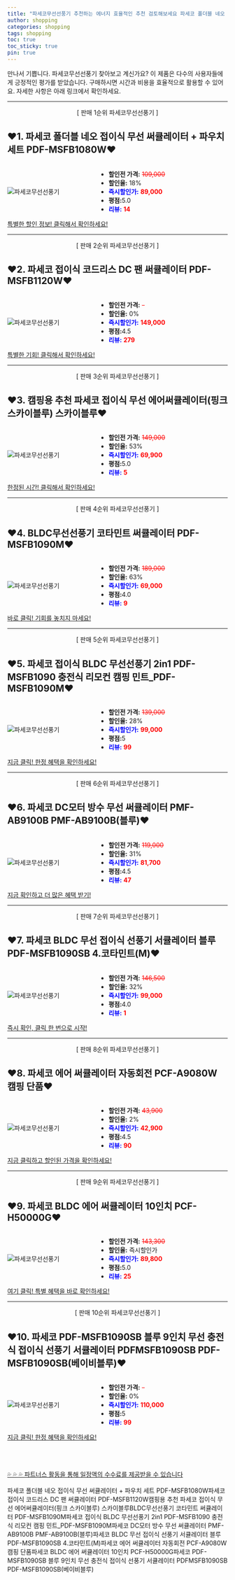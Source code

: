 ```yaml
---
title: "파세코무선선풍기 추천하는 에너지 효율적인 추천 검토해보세요 파세코 폴더블 네오 접이식 무선"
author: shopping
categories: shopping
tags: shopping
toc: true
toc_sticky: true
pin: true
---
```

만나서 기쁩니다. 파세코무선선풍기 찾아보고 계신가요? 이 제품은 다수의 사용자들에게 긍정적인 평가를 받았습니다. 구매하시면 시간과 비용을 효율적으로 활용할 수 있어요. 자세한 사항은 아래 링크에서 확인하세요.

---
<p class="toplist" style="margin: 0 auto; display: block; width: fit-content;">[ 판매 1순위 파세코무선선풍기 ]</p>

<h2><strong>❤️1. 파세코 폴더블 네오 접이식 무선 써큘레이터 + 파우치 세트 PDF-MSFB1080W❤️</strong></h2>

<div style="display: flex; align-items: center;">
    <div style="flex: 0.4;">
        <img src="https://thumbnail9.coupangcdn.com/thumbnails/remote/230x230ex/image/retail/images/370129823637313-af9ea843-349c-4940-b0ab-e7571f547fe9.png" alt="파세코무선선풍기" style="max-width: 100%;">
    </div>
    <div style="flex: 0.6; margin-left: 10px;">
        <ul>
            <li><strong>할인전 가격:</strong> <del style="color: red;">109,000</del></li>
            <li><strong>할인율:</strong> 18%</li>
            <li><span style='color:blue'><strong>즉시할인가:</strong></span> <span style='color:red'><strong>89,000</strong></span></li>
            <li><strong>평점:</strong>5.0</li>
            <li><span style='color:blue'><strong>리뷰:</strong></span> <span style='color:red'><strong>14</strong></span></li>
        </ul>
    </div>
</div>
<div class="center">
    <a href="https://William4Davisa.github.io?lptag=AF9450613&subid=githubio&pageKey=8010902269&traceid=V0-153&itemId=22349714877&vendorItemId=89394845737" class="myButton">
        특별한 할인 정보! 클릭해서 확인하세요!
    </a>
</div>


---
<p class="toplist" style="margin: 0 auto; display: block; width: fit-content;">[ 판매 2순위 파세코무선선풍기 ]</p>

<h2><strong>❤️2. 파세코 접이식 코드리스 DC 팬 써큘레이터 PDF-MSFB1120W❤️</strong></h2>

<div style="display: flex; align-items: center;">
    <div style="flex: 0.4;">
        <img src="https://thumbnail10.coupangcdn.com/thumbnails/remote/230x230ex/image/retail/images/971058274709005-6342716e-044d-474a-bd95-6e3938259a8c.jpg" alt="파세코무선선풍기" style="max-width: 100%;">
    </div>
    <div style="flex: 0.6; margin-left: 10px;">
        <ul>
            <li><strong>할인전 가격:</strong> <del style="color: red;">-</del></li>
            <li><strong>할인율:</strong> 0%</li>
            <li><span style='color:blue'><strong>즉시할인가:</strong></span> <span style='color:red'><strong>149,000</strong></span></li>
            <li><strong>평점:</strong>4.5</li>
            <li><span style='color:blue'><strong>리뷰:</strong></span> <span style='color:red'><strong>279</strong></span></li>
        </ul>
    </div>
</div>
<div class="center">
    <a href="https://William4Davisa.github.io?lptag=AF9450613&subid=githubio&pageKey=7167058635&traceid=V0-153&itemId=18048234601&vendorItemId=85202388517" class="myButton">
        특별한 기회! 클릭해서 확인하세요!
    </a>
</div>


---
<p class="toplist" style="margin: 0 auto; display: block; width: fit-content;">[ 판매 3순위 파세코무선선풍기 ]</p>

<h2><strong>❤️3. 캠핑용 추천 파세코 접이식 무선 에어써큘레이터(핑크 스카이블루) 스카이블루❤️</strong></h2>

<div style="display: flex; align-items: center;">
    <div style="flex: 0.4;">
        <img src="https://thumbnail7.coupangcdn.com/thumbnails/remote/230x230ex/image/vendor_inventory/91fd/580bee442d15f00b742654e53c5475bebb69788ad32f1a6667617dfa54c8.jpg" alt="파세코무선선풍기" style="max-width: 100%;">
    </div>
    <div style="flex: 0.6; margin-left: 10px;">
        <ul>
            <li><strong>할인전 가격:</strong> <del style="color: red;">149,000</del></li>
            <li><strong>할인율:</strong> 53%</li>
            <li><span style='color:blue'><strong>즉시할인가:</strong></span> <span style='color:red'><strong>69,900</strong></span></li>
            <li><strong>평점:</strong>5.0</li>
            <li><span style='color:blue'><strong>리뷰:</strong></span> <span style='color:red'><strong>5</strong></span></li>
        </ul>
    </div>
</div>
<div class="center">
    <a href="https://William4Davisa.github.io?lptag=AF9450613&subid=githubio&pageKey=7366901024&traceid=V0-153&itemId=18993537552&vendorItemId=86274576267" class="myButton">
        한정된 시간! 클릭해서 확인하세요!
    </a>
</div>


---
<p class="toplist" style="margin: 0 auto; display: block; width: fit-content;">[ 판매 4순위 파세코무선선풍기 ]</p>

<h2><strong>❤️4. BLDC무선선풍기 코타민트 써큘레이터 PDF-MSFB1090M❤️</strong></h2>

<div style="display: flex; align-items: center;">
    <div style="flex: 0.4;">
        <img src="https://thumbnail6.coupangcdn.com/thumbnails/remote/230x230ex/image/vendor_inventory/dbd2/b3d4bc4c9a782093fca6e3c1f009069d6007cf3f23e55c3fcf179cd1f0f5.jpg" alt="파세코무선선풍기" style="max-width: 100%;">
    </div>
    <div style="flex: 0.6; margin-left: 10px;">
        <ul>
            <li><strong>할인전 가격:</strong> <del style="color: red;">189,000</del></li>
            <li><strong>할인율:</strong> 63%</li>
            <li><span style='color:blue'><strong>즉시할인가:</strong></span> <span style='color:red'><strong>69,000</strong></span></li>
            <li><strong>평점:</strong>4.0</li>
            <li><span style='color:blue'><strong>리뷰:</strong></span> <span style='color:red'><strong>9</strong></span></li>
        </ul>
    </div>
</div>
<div class="center">
    <a href="https://William4Davisa.github.io?lptag=AF9450613&subid=githubio&pageKey=5797527856&traceid=V0-153&itemId=9933089951&vendorItemId=77216333313" class="myButton">
        바로 클릭! 기회를 놓치지 마세요!
    </a>
</div>


---
<p class="toplist" style="margin: 0 auto; display: block; width: fit-content;">[ 판매 5순위 파세코무선선풍기 ]</p>

<h2><strong>❤️5. 파세코 접이식 BLDC 무선선풍기 2in1 PDF-MSFB1090 충전식 리모컨 캠핑 민트_PDF-MSFB1090M❤️</strong></h2>

<div style="display: flex; align-items: center;">
    <div style="flex: 0.4;">
        <img src="https://thumbnail7.coupangcdn.com/thumbnails/remote/230x230ex/image/vendor_inventory/0b21/2467c5855c41cdd1d17509db9f8e1bad2716a681e61932cf6b0badb249cc.jpg" alt="파세코무선선풍기" style="max-width: 100%;">
    </div>
    <div style="flex: 0.6; margin-left: 10px;">
        <ul>
            <li><strong>할인전 가격:</strong> <del style="color: red;">139,000</del></li>
            <li><strong>할인율:</strong> 28%</li>
            <li><span style='color:blue'><strong>즉시할인가:</strong></span> <span style='color:red'><strong>99,000</strong></span></li>
            <li><strong>평점:</strong>5</li>
            <li><span style='color:blue'><strong>리뷰:</strong></span> <span style='color:red'><strong>99</strong></span></li>
        </ul>
    </div>
</div>
<div class="center">
    <a href="https://William4Davisa.github.io?lptag=AF9450613&subid=githubio&pageKey=8130692905&traceid=V0-153&itemId=23089541596&vendorItemId=90122989198" class="myButton">
        지금 클릭! 한정 혜택을 확인하세요!
    </a>
</div>


---
<p class="toplist" style="margin: 0 auto; display: block; width: fit-content;">[ 판매 6순위 파세코무선선풍기 ]</p>

<h2><strong>❤️6. 파세코 DC모터 방수 무선 써큘레이터 PMF-AB9100B PMF-AB9100B(블루)❤️</strong></h2>

<div style="display: flex; align-items: center;">
    <div style="flex: 0.4;">
        <img src="https://thumbnail6.coupangcdn.com/thumbnails/remote/230x230ex/image/vendor_inventory/2241/35e9010d66000577d089c7ecad482f199ea00c3bf13c73346f2796c0750f.jpg" alt="파세코무선선풍기" style="max-width: 100%;">
    </div>
    <div style="flex: 0.6; margin-left: 10px;">
        <ul>
            <li><strong>할인전 가격:</strong> <del style="color: red;">119,000</del></li>
            <li><strong>할인율:</strong> 31%</li>
            <li><span style='color:blue'><strong>즉시할인가:</strong></span> <span style='color:red'><strong>81,700</strong></span></li>
            <li><strong>평점:</strong>4.5</li>
            <li><span style='color:blue'><strong>리뷰:</strong></span> <span style='color:red'><strong>47</strong></span></li>
        </ul>
    </div>
</div>
<div class="center">
    <a href="https://William4Davisa.github.io?lptag=AF9450613&subid=githubio&pageKey=222537652&traceid=V0-153&itemId=697719123&vendorItemId=71028238169" class="myButton">
        지금 확인하고 더 많은 혜택 받기!
    </a>
</div>


---
<p class="toplist" style="margin: 0 auto; display: block; width: fit-content;">[ 판매 7순위 파세코무선선풍기 ]</p>

<h2><strong>❤️7. 파세코 BLDC 무선 접이식 선풍기 서큘레이터 블루 PDF-MSFB1090SB 4.코타민트(M)❤️</strong></h2>

<div style="display: flex; align-items: center;">
    <div style="flex: 0.4;">
        <img src="https://thumbnail10.coupangcdn.com/thumbnails/remote/230x230ex/image/vendor_inventory/e2ec/6ce2d7aed64da2ffc5d70af08f05780467fc33349738e32859a1b663b4d2.jpg" alt="파세코무선선풍기" style="max-width: 100%;">
    </div>
    <div style="flex: 0.6; margin-left: 10px;">
        <ul>
            <li><strong>할인전 가격:</strong> <del style="color: red;">146,500</del></li>
            <li><strong>할인율:</strong> 32%</li>
            <li><span style='color:blue'><strong>즉시할인가:</strong></span> <span style='color:red'><strong>99,000</strong></span></li>
            <li><strong>평점:</strong>4.0</li>
            <li><span style='color:blue'><strong>리뷰:</strong></span> <span style='color:red'><strong>1</strong></span></li>
        </ul>
    </div>
</div>
<div class="center">
    <a href="https://William4Davisa.github.io?lptag=AF9450613&subid=githubio&pageKey=6735626041&traceid=V0-153&itemId=15705930254&vendorItemId=82920232063" class="myButton">
        즉시 확인, 클릭 한 번으로 시작!
    </a>
</div>


---
<p class="toplist" style="margin: 0 auto; display: block; width: fit-content;">[ 판매 8순위 파세코무선선풍기 ]</p>

<h2><strong>❤️8. 파세코 에어 써큘레이터 자동회전 PCF-A9080W 캠핑 단품❤️</strong></h2>

<div style="display: flex; align-items: center;">
    <div style="flex: 0.4;">
        <img src="https://thumbnail8.coupangcdn.com/thumbnails/remote/230x230ex/image/vendor_inventory/d374/da9beb72be4fc4179bfc190a3cbc5868f135a1917229d8ccbfa14eb6f2d2.jpg" alt="파세코무선선풍기" style="max-width: 100%;">
    </div>
    <div style="flex: 0.6; margin-left: 10px;">
        <ul>
            <li><strong>할인전 가격:</strong> <del style="color: red;">43,900</del></li>
            <li><strong>할인율:</strong> 2%</li>
            <li><span style='color:blue'><strong>즉시할인가:</strong></span> <span style='color:red'><strong>42,900</strong></span></li>
            <li><strong>평점:</strong>4.5</li>
            <li><span style='color:blue'><strong>리뷰:</strong></span> <span style='color:red'><strong>90</strong></span></li>
        </ul>
    </div>
</div>
<div class="center">
    <a href="https://William4Davisa.github.io?lptag=AF9450613&subid=githubio&pageKey=1756702682&traceid=V0-153&itemId=2991968089&vendorItemId=90087624918" class="myButton">
        지금 클릭하고 할인된 가격을 확인하세요!
    </a>
</div>


---
<p class="toplist" style="margin: 0 auto; display: block; width: fit-content;">[ 판매 9순위 파세코무선선풍기 ]</p>

<h2><strong>❤️9. 파세코 BLDC 에어 써큘레이터 10인치 PCF-H50000G❤️</strong></h2>

<div style="display: flex; align-items: center;">
    <div style="flex: 0.4;">
        <img src="https://thumbnail8.coupangcdn.com/thumbnails/remote/230x230ex/image/vendor_inventory/68ac/44049ef325f14a8065c512d034c5174f1c191a841cd47c4a0eb0d1f54c71.jpg" alt="파세코무선선풍기" style="max-width: 100%;">
    </div>
    <div style="flex: 0.6; margin-left: 10px;">
        <ul>
            <li><strong>할인전 가격:</strong> <del style="color: red;">143,300</del></li>
            <li><strong>할인율:</strong> 즉시할인가</li>
            <li><span style='color:blue'><strong>즉시할인가:</strong></span> <span style='color:red'><strong>89,800</strong></span></li>
            <li><strong>평점:</strong>5.0</li>
            <li><span style='color:blue'><strong>리뷰:</strong></span> <span style='color:red'><strong>25</strong></span></li>
        </ul>
    </div>
</div>
<div class="center">
    <a href="https://William4Davisa.github.io?lptag=AF9450613&subid=githubio&pageKey=7158287598&traceid=V0-153&itemId=18633100749&vendorItemId=85768358514" class="myButton">
        여기 클릭! 특별 혜택을 바로 확인하세요!
    </a>
</div>


---
<p class="toplist" style="margin: 0 auto; display: block; width: fit-content;">[ 판매 10순위 파세코무선선풍기 ]</p>

<h2><strong>❤️10. 파세코 PDF-MSFB1090SB 블루 9인치 무선 충전식 접이식 선풍기 서큘레이터 PDFMSFB1090SB PDF-MSFB1090SB(베이비블루)❤️</strong></h2>

<div style="display: flex; align-items: center;">
    <div style="flex: 0.4;">
        <img src="https://thumbnail9.coupangcdn.com/thumbnails/remote/230x230ex/image/vendor_inventory/62dd/0ab89cc16665c31da8e5100c62e40b5d17eab1e82a0a996fa9da9be69042.jpg" alt="파세코무선선풍기" style="max-width: 100%;">
    </div>
    <div style="flex: 0.6; margin-left: 10px;">
        <ul>
            <li><strong>할인전 가격:</strong> <del style="color: red;">-</del></li>
            <li><strong>할인율:</strong> 0%</li>
            <li><span style='color:blue'><strong>즉시할인가:</strong></span> <span style='color:red'><strong>110,000</strong></span></li>
            <li><strong>평점:</strong>5</li>
            <li><span style='color:blue'><strong>리뷰:</strong></span> <span style='color:red'><strong>99</strong></span></li>
        </ul>
    </div>
</div>
<div class="center">
    <a href="https://William4Davisa.github.io?lptag=AF9450613&subid=githubio&pageKey=7240588025&traceid=V0-153&itemId=18396102314&vendorItemId=85539040223" class="myButton">
        지금 클릭! 한정 혜택을 확인하세요!
    </a>
</div>

<br><br><br>[💦 💦 💦 파트너스 활동을 통해 일정액의 수수료를 제공받을 수 있습니다](https://link.coupang.com/a/bcpT2c)<br><br>파세코 폴더블 네오 접이식 무선 써큘레이터 + 파우치 세트 PDF-MSFB1080W파세코 접이식 코드리스 DC 팬 써큘레이터 PDF-MSFB1120W캠핑용 추천 파세코 접이식 무선 에어써큘레이터(핑크 스카이블루) 스카이블루BLDC무선선풍기 코타민트 써큘레이터 PDF-MSFB1090M파세코 접이식 BLDC 무선선풍기 2in1 PDF-MSFB1090 충전식 리모컨 캠핑 민트_PDF-MSFB1090M파세코 DC모터 방수 무선 써큘레이터 PMF-AB9100B PMF-AB9100B(블루)파세코 BLDC 무선 접이식 선풍기 서큘레이터 블루 PDF-MSFB1090SB 4.코타민트(M)파세코 에어 써큘레이터 자동회전 PCF-A9080W 캠핑 단품파세코 BLDC 에어 써큘레이터 10인치 PCF-H50000G파세코 PDF-MSFB1090SB 블루 9인치 무선 충전식 접이식 선풍기 서큘레이터 PDFMSFB1090SB PDF-MSFB1090SB(베이비블루)
